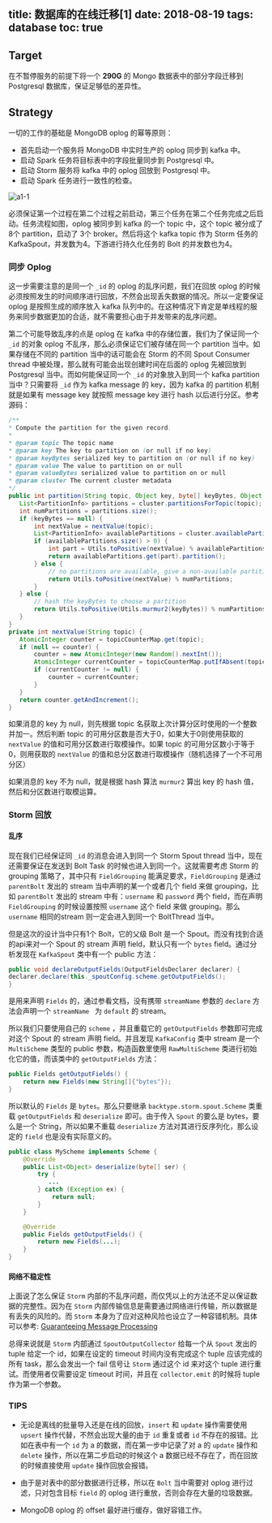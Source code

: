 title: 数据库的在线迁移[1]
date: 2018-08-19
tags: database
toc: true
---

## Target
在不暂停服务的前提下将一个 **290G** 的 Mongo 数据表中的部分字段迁移到 Postgresql 数据库，保证足够低的差异性。

## Strategy
一切的工作的基础是 MongoDB oplog 的幂等原则：
* 首先启动一个服务将 MongoDB 中实时生产的 oplog 同步到 kafka 中。
* 启动 Spark 任务将目标表中的字段批量同步到 Postgresql 中。
* 启动 Storm 服务将 kafka 中的 oplog 回放到 Postgresql 中。
* 启动 Spark 任务进行一致性的检查。

![a1-1](/images/a1-1.png)

必须保证第一个过程在第二个过程之前启动，第三个任务在第二个任务完成之后启动。任务流程如图，oplog 被同步到 kafka 的一个 topic 中，这个 topic 被分成了8个 partition，启动了 3个 broker。然后将这个 kafka topic 作为 Storm 任务的 KafkaSpout，并发数为4。下游进行持久化任务的 Bolt 的并发数也为4。


### 同步 Oplog
这一步需要注意的是同一个 `_id` 的 oplog 的乱序问题，我们在回放 oplog 的时候必须按照发生的时间顺序进行回放，不然会出现丢失数据的情况。所以一定要保证 oplog 是按照生成的顺序放入 kafka 队列中的。在这种情况下肯定是单线程的服务来同步数据更加的合适，就不需要担心由于并发带来的乱序问题。

第二个可能导致乱序的点是 oplog 在 kafka 中的存储位置，我们为了保证同一个 `_id` 的对象 oplog 不乱序，那么必须保证它们被存储在同一个 partition 当中。如果存储在不同的 partition 当中的话可能会在 Storm 的不同 Spout Consumer thread 中被处理，那么就有可能会出现创建时间在后面的 oplog 先被回放到 Postgresql 当中。而如何能保证同一个 `_id` 的对象放入到同一个 kafka partition 当中？只需要将 `_id` 作为 kafka message 的 key，因为 kafka 的 partition 机制就是如果有 message key 就按照 message key 进行 hash 以后进行分区。参考源码：

```java
/**
* Compute the partition for the given record.
*
* @param topic The topic name
* @param key The key to partition on (or null if no key)
* @param keyBytes serialized key to partition on (or null if no key)
* @param value The value to partition on or null
* @param valueBytes serialized value to partition on or null
* @param cluster The current cluster metadata
*/
public int partition(String topic, Object key, byte[] keyBytes, Object value, byte[] valueBytes, Cluster cluster) {
   List<PartitionInfo> partitions = cluster.partitionsForTopic(topic);
   int numPartitions = partitions.size();
   if (keyBytes == null) {
       int nextValue = nextValue(topic);
       List<PartitionInfo> availablePartitions = cluster.availablePartitionsForTopic(topic);
       if (availablePartitions.size() > 0) {
           int part = Utils.toPositive(nextValue) % availablePartitions.size();
           return availablePartitions.get(part).partition();
       } else {
           // no partitions are available, give a non-available partition
           return Utils.toPositive(nextValue) % numPartitions;
       }
   } else {
       // hash the keyBytes to choose a partition
       return Utils.toPositive(Utils.murmur2(keyBytes)) % numPartitions;
   }
}
private int nextValue(String topic) {
   AtomicInteger counter = topicCounterMap.get(topic);
   if (null == counter) {
       counter = new AtomicInteger(new Random().nextInt());
       AtomicInteger currentCounter = topicCounterMap.putIfAbsent(topic, counter);
       if (currentCounter != null) {
           counter = currentCounter;
       }
   }
   return counter.getAndIncrement();
}
```

如果消息的 key 为 null，则先根据 topic 名获取上次计算分区时使用的一个整数并加一。然后判断 topic 的可用分区数是否大于0，如果大于0则使用获取的 `nextValue` 的值和可用分区数进行取模操作。如果 topic 的可用分区数小于等于0，则用获取的 `nextValue` 的值和总分区数进行取模操作（随机选择了一个不可用分区）

如果消息的 key 不为 null，就是根据 hash 算法 `murmur2` 算出 key 的 hash 值，然后和分区数进行取模运算。

### Storm 回放
#### 乱序
现在我们已经保证同 `_id` 的消息会进入到同一个 Storm Spout thread 当中，现在还需要保证在发送到 Bolt Task 的时候也进入到同一个。这就需要考虑 Storm 的 grouping 策略了，其中只有 `FieldGrouping` 能满足要求，`FieldGrouping` 是通过 `parentBolt`  发出的 stream 当中声明的某一个或者几个 field 来做 grouping，比如 `parentBolt` 发出的 stream 中有：`username` 和 `password` 两个 field，而在声明 `FieldGrouping` 的时候设置按照 `username` 这个 field 来做 grouping。那么 `username` 相同的stream 则一定会进入到同一个 BoltThread 当中。

但是这次的设计当中只有1个 Bolt，它的父级 Bolt 是一个 Spout。而没有找到合适的api来对一个 Spout 的 stream 声明 field，默认只有一个 `bytes` field。通过分析发现在 `KafkaSpout` 类中有一个 public 方法：

```java
public void declareOutputFields(OutputFieldsDeclarer declarer) {
declarer.declare(this._spoutConfig.scheme.getOutputFields();
}
```

是用来声明 `Fields` 的，通过参看文档，没有携带 `streamName` 参数的 `declare` 方法会声明一个 `streamName ` 为 `default` 的 stream。

所以我们只要使用自己的 `scheme` ，并且重载它的 `getOutputFields` 参数即可完成对这个 Spout 的 stream 声明 field。并且发现 `KafkaConfig` 类中 stream 是一个 `MultiScheme` 类型的 public 参数，构造函数里使用 `RawMultiScheme` 类进行初始化它的值，而该类中的 `getOutputFields` 方法：

```java
public Fields getOutputFields() {
    return new Fields(new String[]{"bytes"});
}
```

所以默认的 `Fields` 是 `bytes`。那么只要继承 `backtype.storm.spout.Scheme` 类重载 `getOutputFields` 和 `deserialize` 即可。由于传入 `Spout` 的要么是 bytes，要么是一个 String，所以如果不重载 `deserialize` 方法对其进行反序列化，那么设定的 `field` 也是没有实际意义的。

```java
public class MyScheme implements Scheme {
    @Override
    public List<Object> deserialize(byte[] ser) {
        try {
           ...
        } catch (Exception ex) {
            return null;
        }
    }

    @Override
    public Fields getOutputFields() {
        return new Fields(...);
    }
}
```

#### 网络不稳定性
上面说了怎么保证 `Storm` 内部的不乱序问题，而仅凭以上的方法还不足以保证数据的完整性。因为在 `Storm` 内部传输信息是需要通过网络进行传输，所以数据是有丢失的风险的。而 `Storm` 本身为了应对这种风险也设立了一种容错机制。具体可以参考: [Guaranteeing Message Processing](http://storm.apache.org/releases/1.0.6/Guaranteeing-message-processing.html)

总得来说就是 `Storm` 内部通过 `SpoutOutputCollector` 给每一个从 `Spout` 发出的 tuple 给定一个 id，如果在设定的 timeout 时间内没有完成这个 tuple 应该完成的所有 task，那么会发出一个 fail 信号让 `Storm` 通过这个 id 来对这个 tuple 进行重试。而使用者仅需要设定 timeout 时间，并且在 `collector.emit` 的时候将 tuple 作为第一个参数。

### TIPS
* 无论是离线的批量导入还是在线的回放，`insert` 和 `update` 操作需要使用 `upsert` 操作代替，不然会出现大量的由于 `id` 重复或者 `id` 不存在的报错。比如在表中有一个 `id` 为 a 的数据，而在第一步中记录了对 a 的 `update` 操作和 `delete` 操作，所以在第二步启动的时候这个 a 数据已经不存在了，而在回放的时候直接使用 `update` 操作回放会报错。

* 由于是对表中的部分数据进行迁移，所以在 `Bolt` 当中需要对 oplog 进行过滤，只对包含目标 `field` 的 oplog 进行重放，否则会存在大量的垃圾数据。

* MongoDB oplog 的 offset 最好进行缓存，做好容错工作。
